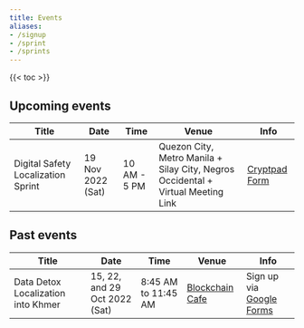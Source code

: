 ```yaml
---
title: Events
aliases:
- /signup
- /sprint
- /sprints
---
```


{{< toc >}}

## Upcoming events

| Title | Date | Time | Venue | Info |
| ----- | ---- | ---- | ----- | ---- |
| Digital Safety Localization Sprint | 19 Nov 2022 (Sat) | 10 AM - 5 PM | Quezon City, Metro Manila + Silay City, Negros Occidental + Virtual Meeting Link | [Cryptpad Form](https://cryptpad.fr/form/#/2/form/view/-l+8BkiV8Mo9vvYBQJdhC89zBR8E-L+qpj7-c8HCTzQ/) |


## Past events

| Title | Date | Time | Venue | Info |
| ----- | ---- | ---- | ----- | ---- |
| Data Detox Localization into Khmer | 15, 22, and 29 Oct 2022 (Sat) | 8:45 AM to 11:45 AM | [Blockchain Cafe](https://goo.gl/maps/exAviqj5JsrDGEpv5) | Sign up via [Google Forms](https://forms.gle/y76FWjV3SWGpQKRb8) |
